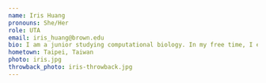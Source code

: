 ```yaml
---
name: Iris Huang
pronouns: She/Her
role: UTA 
email: iris_huang@brown.edu
bio: I am a junior studying computational biology. In my free time, I enjoy doing crosswords and looking at houses I can't afford on Zillow.
hometown: Taipei, Taiwan
photo: iris.jpg
throwback_photo: iris-throwback.jpg
---
```

